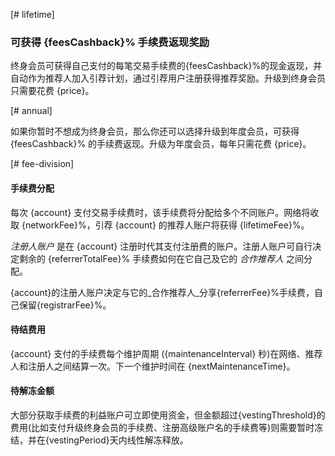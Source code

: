 [# lifetime]
### 可获得 {feesCashback}% 手续费返现奖励

终身会员可获得自己支付的每笔交易手续费的{feesCashback}%的现金返现，并自动作为推荐人加入引荐计划，通过引荐用户注册获得推荐奖励。升级到终身会员只需要花费 {price}。

[# annual]

如果你暂时不想成为终身会员，那么你还可以选择升级到年度会员，可获得 {feesCashback}% 的手续费返现。升级为年度会员，每年只需花费 {price}。

[# fee-division]
#### 手续费分配
每次 {account} 支付交易手续费时，该手续费将分配给多个不同账户。网络将收取 {networkFee}%，引荐 {account} 的推荐人账户将获得 {lifetimeFee}%。

_注册人账户_ 是在 {account} 注册时代其支付注册费的账户。注册人账户可自行决定剩余的 {referrerTotalFee}% 手续费如何在它自己及它的 _合作推荐人_ 之间分配。

{account}的注册人账户决定与它的_合作推荐人_分享{referrerFee}%手续费，自己保留{registrarFee}%。
                            
                            
#### 待结费用
{account} 支付的手续费每个维护周期 ({maintenanceInterval} 秒)在网络、推荐人和注册人之间结算一次。下一个维护时间在 {nextMaintenanceTime}。
                 
#### 待解冻金额

大部分获取手续费的利益账户可立即使用资金，但金额超过{vestingThreshold}的费用(比如支付升级终身会员的手续费、注册高级账户名的手续费等)则需要暂时冻结，并在{vestingPeriod}天内线性解冻释放。
